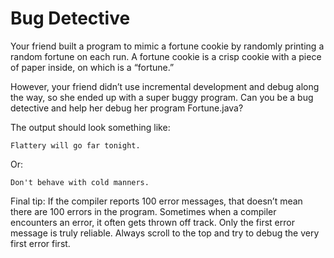 # Bug Detective
Your friend built a program to mimic a fortune cookie by randomly printing a random fortune on each run. 
A fortune cookie is a crisp cookie with a piece of paper inside, on which is a “fortune.”

However, your friend didn’t use incremental development and debug along the way, so she ended up with a 
super buggy program. Can you be a bug detective and help her debug her program Fortune.java?

The output should look something like:
```
Flattery will go far tonight.
```
Or:
```
Don't behave with cold manners.
```

Final tip: If the compiler reports 100 error messages, that doesn’t mean there are 100 errors in the program. 
Sometimes when a compiler encounters an error, it often gets thrown off track. Only the first error message is
truly reliable. Always scroll to the top and try to debug the very first error first.
